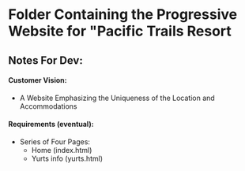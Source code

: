 # Folder Containing the Progressive Website for "Pacific Trails Resort

## Notes For Dev:

#### Customer Vision:
- A Website Emphasizing the Uniqueness of the Location and Accommodations

#### Requirements (eventual):
-  Series of Four Pages: 
    * Home (index.html)
    * Yurts info (yurts.html)
